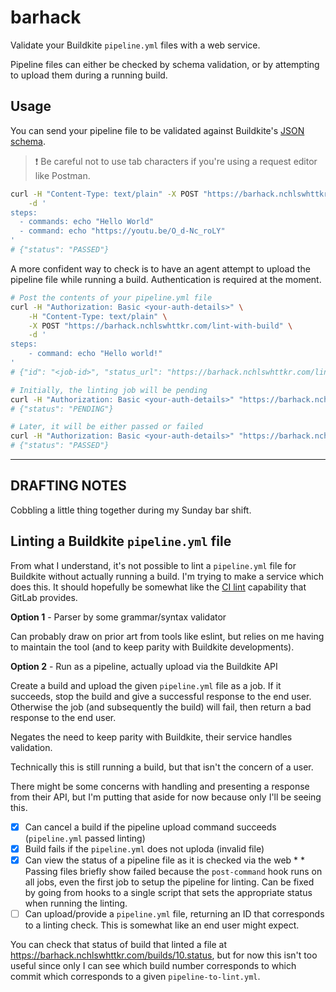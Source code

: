 # barhack

Validate your Buildkite `pipeline.yml` files with a web service.

Pipeline files can either be checked by schema validation, or by attempting to upload them during a running build.

## Usage

You can send your pipeline file to be validated against Buildkite's [JSON schema](https://github.com/buildkite/pipeline-schema).

> :exclamation: Be careful not to use tab characters if you're using a request editor like Postman.

```sh
curl -H "Content-Type: text/plain" -X POST "https://barhack.nchlswhttkr.com/lint" \
    -d '
steps:
  - commands: echo "Hello World"
  - command: echo "https://youtu.be/O_d-Nc_roLY"
'
# {"status": "PASSED"}
```

A more confident way to check is to have an agent attempt to upload the pipeline file while running a build. Authentication is required at the moment.

```sh
# Post the contents of your pipeline.yml file
curl -H "Authorization: Basic <your-auth-details>" \
    -H "Content-Type: text/plain" \
    -X POST "https://barhack.nchlswhttkr.com/lint-with-build" \
    -d '
steps:
    - command: echo "Hello world!"
'
# {"id": "<job-id>", "status_url": "https://barhack.nchlswhttkr.com/lint-with-build/<job-id>"}

# Initially, the linting job will be pending
curl -H "Authorization: Basic <your-auth-details>" "https://barhack.nchlswhttkr.com/lint-with-build/<job-id>"
# {"status": "PENDING"}

# Later, it will be either passed or failed
curl -H "Authorization: Basic <your-auth-details>" "https://barhack.nchlswhttkr.com/lint-with-build/<job-id>"
# {"status": "PASSED"}
```

---

## DRAFTING NOTES

Cobbling a little thing together during my Sunday bar shift.

## Linting a Buildkite `pipeline.yml` file

From what I understand, it's not possible to lint a `pipeline.yml` file for Buildkite without actually running a build. I'm trying to make a service which does this. It should hopefully be somewhat like the [CI lint](https://gitlab.com/ci/lint) capability that GitLab provides.

**Option 1** - Parser by some grammar/syntax validator

Can probably draw on prior art from tools like eslint, but relies on me having to maintain the tool (and to keep parity with Buildkite developments).

**Option 2** - Run as a pipeline, actually upload via the Buildkite API

Create a build and upload the given `pipeline.yml` file as a job. If it succeeds, stop the build and give a successful response to the end user. Otherwise the job (and subsequently the build) will fail, then return a bad response to the end user.

Negates the need to keep parity with Buildkite, their service handles validation.

Technically this is still running a build, but that isn't the concern of a user.

There might be some concerns with handling and presenting a response from their API, but I'm putting that aside for now because only I'll be seeing this.

- [x] Can cancel a build if the pipeline upload command succeeds (`pipeline.yml` passed linting)
- [x] Build fails if the `pipeline.yml` does not uploda (invalid file)
- [x] Can view the status of a pipeline file as it is checked via the web \* \* Passing files briefly show failed because the `post-command` hook runs on all jobs, even the first job to setup the pipeline for linting. Can be fixed by going from hooks to a single script that sets the appropriate status when running the linting.
- [ ] Can upload/provide a `pipeline.yml` file, returning an ID that corresponds to a linting check. This is somewhat like an end user might expect.

You can check that status of build that linted a file at https://barhack.nchlswhttkr.com/builds/10.status, but for now this isn't too useful since only I can see which build number corresponds to which commit which corresponds to a given `pipeline-to-lint.yml`.
